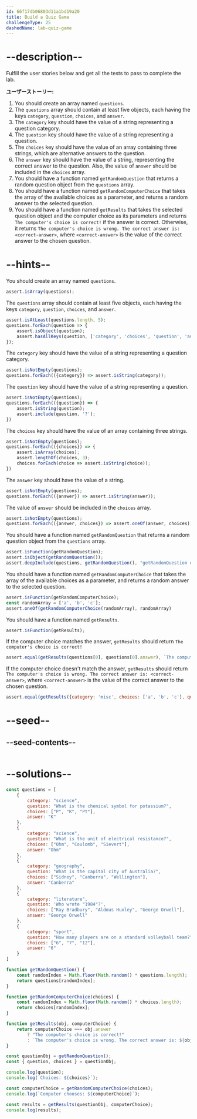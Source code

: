 ```yaml
---
id: 66f17db06803d11a1bd19a20
title: Build a Quiz Game
challengeType: 25
dashedName: lab-quiz-game
---
```


# --description--

Fulfill the user stories below and get all the tests to pass to complete the lab.

**ユーザーストーリー:**

1. You should create an array named `questions`.
1. The `questions` array should contain at least five objects, each having the keys `category`, `question`, `choices`, and `answer`.
1. The `category` key should have the value of a string representing a question category.
1. The `question` key should have the value of a string representing a question.
1. The `choices` key should have the value of an array containing three strings, which are alternative answers to the question.
1. The `answer` key should have the value of a string, representing the correct answer to the question. Also, the value of `answer` should be included in the `choices` array.
1. You should have a function named `getRandomQuestion` that returns a random question object from the `questions` array.
1. You should have a function named `getRandomComputerChoice` that takes the array of the available choices as a parameter, and returns a random answer to the selected question.
1. You should have a function named `getResults` that takes the selected question object and the computer choice as its parameters and returns `The computer's choice is correct!` if the answer is correct. Otherwise, it returns `The computer's choice is wrong. The correct answer is: <correct-answer>`, where `<correct-answer>` is the value of the correct answer to the chosen question.

# --hints--

You should create an array named `questions`.

```js
assert.isArray(questions);
```

The `questions` array should contain at least five objects, each having the keys `category`, `question`, `choices`, and `answer`.

```js
assert.isAtLeast(questions.length, 5);
questions.forEach(question => {
    assert.isObject(question);
    assert.hasAllKeys(question, ['category', 'choices', 'question', 'answer']);
});

```

The `category` key should have the value of a string representing a question category.

```js
assert.isNotEmpty(questions);
questions.forEach(({category}) => assert.isString(category));
```

The `question` key should have the value of a string representing a question.

```js
assert.isNotEmpty(questions);
questions.forEach(({question}) => {
    assert.isString(question);
    assert.include(question, '?');
})
```

The `choices` key should have the value of an array containing three strings.

```js
assert.isNotEmpty(questions);
questions.forEach(({choices}) => {
    assert.isArray(choices);
    assert.lengthOf(choices, 3);
    choices.forEach(choice => assert.isString(choice));
})
```

The `answer` key should have the value of a string.

```js
assert.isNotEmpty(questions);
questions.forEach(({answer}) => assert.isString(answer));
```

The value of `answer` should be included in the `choices` array.

```js
assert.isNotEmpty(questions);
questions.forEach(({answer, choices}) => assert.oneOf(answer, choices));
```

You should have a function named `getRandomQuestion` that returns a random question object from the `questions` array.

```js
assert.isFunction(getRandomQuestion);
assert.isObject(getRandomQuestion());
assert.deepInclude(questions, getRandomQuestion(), "getRandomQuestion did not return one of the objects inside questions");
```

You should have a function named `getRandomComputerChoice` that takes the array of the available choices as a parameter, and returns a random answer to the selected question.

```js
assert.isFunction(getRandomComputerChoice);
const randomArray = ['a', 'b', 'c'];
assert.oneOf(getRandomComputerChoice(randomArray), randomArray)
```

You should have a function named `getResults`.

```js
assert.isFunction(getResults);
```

If the computer choice matches the answer, `getResults` should return `The computer's choice is correct!`

```js
assert.equal(getResults(questions[0], questions[0].answer), `The computer's choice is correct!`);
```

If the computer choice doesn't match the answer, `getResults` should return `The computer's choice is wrong. The correct answer is: <correct-answer>`, where `<correct-answer>` is the value of the correct answer to the chosen question.

```js
assert.equal(getResults({category: 'misc', choices: ['a', 'b', 'c'], question: "question?", answer: "b"}, "a"), `The computer's choice is wrong. The correct answer is: b`)
```

# --seed--

## --seed-contents--

```js

```

# --solutions--

```js
const questions = [
    {
        category: "science",
        question: "What is the chemical symbol for potassium?",
        choices: ["P", "K", "Pt"],
        answer: "K"
    },
    {
        category: "science",
        question: "What is the unit of electrical resistance?",
        choices: ["Ohm", "Coulomb", "Sievert"],
        answer: "Ohm"
    },
    {
        category: "geography",
        question: "What is the capital city of Australia?",
        choices: ["Sidney", "Canberra", "Wellington"],
        answer: "Canberra"
    },
    {
        category: "literature",
        question: 'Who wrote "1984"?',
        choices: ["Ray Bradbury", "Aldous Huxley", "George Orwell"],
        answer: "George Orwell"
    },
    {
        category: "sport",
        question: "How many players are on a standard volleyball team?",
        choices: ["6", "7", "12"],
        answer: "6"
    }
]

function getRandomQuestion() {
    const randomIndex = Math.floor(Math.random() * questions.length);
    return questions[randomIndex];
}

function getRandomComputerChoice(choices) {
    const randomIndex = Math.floor(Math.random() * choices.length);
    return choices[randomIndex];
}

function getResults(obj, computerChoice) {
    return computerChoice === obj.answer
        ? "The computer's choice is correct!"
        : `The computer's choice is wrong. The correct answer is: ${obj.answer}`;
}

const questionObj = getRandomQuestion();
const { question, choices } = questionObj;

console.log(question);
console.log(`Choices: ${choices}`);

const computerChoice = getRandomComputerChoice(choices);
console.log(`Computer chooses: ${computerChoice}`);

const results = getResults(questionObj, computerChoice);
console.log(results);

```

